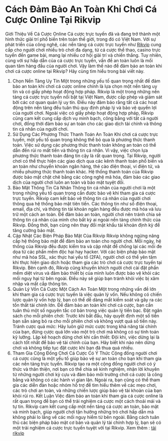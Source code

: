 # Cách Đảm Bảo An Toàn Khi Chơi Cá Cược Online Tại Rikvip
Giới Thiệu Về Cá Cược Online
Cá cược trực tuyến đã và đang trở thành một hình thức giải trí phổ biến trên toàn thế giới, trong đó có Việt Nam. Với sự phát triển của công nghệ, các nền tảng cá cược trực tuyến như <a href="https://rikvip.salon/ "> Rikvip</a> cung cấp cho người chơi nhiều trò chơi đa dạng, từ cá cược thể thao, casino trực tuyến đến game bài, mang lại nhiều cơ hội giải trí và chiến thắng. Tuy nhiên, cùng với sự hấp dẫn của cá cược trực tuyến, vấn đề an toàn luôn là mối quan tâm hàng đầu của người chơi. Vậy làm thế nào để đảm bảo an toàn khi chơi cá cược online tại Rikvip? Hãy cùng tìm hiểu trong bài viết này.
1. Chọn Nền Tảng Uy Tín
Một trong những yếu tố quan trọng nhất để đảm bảo an toàn khi chơi cá cược online chính là lựa chọn một nền tảng uy tín và có giấy phép hoạt động hợp pháp. Rikvip là một trong những nền tảng cá cược trực tuyến nổi bật tại Việt Nam, được cấp phép và giám sát bởi các cơ quan quản lý uy tín. Điều này đảm bảo rằng tất cả các hoạt động trên nền tảng đều tuân thủ quy định pháp lý và bảo vệ quyền lợi của người chơi.
Ngoài việc có giấy phép hoạt động hợp pháp, Rikvip cũng cam kết cung cấp dịch vụ minh bạch, công bằng với tất cả người chơi, đồng thời đảm bảo sự an toàn cho các giao dịch tài chính và thông tin cá nhân của người chơi.
2. Sử Dụng Các Phương Thức Thanh Toán An Toàn
Khi chơi cá cược trực tuyến, một yếu tố quan trọng không thể bỏ qua là phương thức thanh toán. Việc sử dụng các phương thức thanh toán không an toàn có thể dẫn đến rủi ro mất tiền và thông tin cá nhân. Vì vậy, việc chọn lựa phương thức thanh toán đáng tin cậy là rất quan trọng.
Tại Rikvip, người chơi có thể thực hiện các giao dịch qua các kênh thanh toán phổ biến và an toàn như chuyển khoản ngân hàng, thẻ cào điện thoại, ví điện tử, và nhiều phương thức thanh toán khác. Hệ thống thanh toán của Rikvip được bảo mật chặt chẽ bằng các công nghệ mã hóa, đảm bảo các giao dịch của người chơi luôn an toàn và bảo mật tuyệt đối.
3. Bảo Mật Thông Tin Cá Nhân
Thông tin cá nhân của người chơi là một trong những yếu tố quan trọng cần được bảo vệ khi tham gia cá cược trực tuyến. Rikvip cam kết bảo vệ thông tin cá nhân của người chơi thông qua hệ thống bảo mật tiên tiến. Các thông tin như số điện thoại, email, địa chỉ, và thông tin tài khoản ngân hàng đều được mã hóa và lưu trữ một cách an toàn.
Để đảm bảo an toàn, người chơi nên tránh chia sẻ thông tin cá nhân của mình cho bất kỳ ai ngoài nền tảng chính thức của Rikvip. Đồng thời, bạn cũng nên thay đổi mật khẩu tài khoản định kỳ để tăng cường bảo mật.
4. Cập Nhật Các Biện Pháp Bảo Mật Của Rikvip
Rikvip không ngừng nâng cấp hệ thống bảo mật để đảm bảo an toàn cho người chơi. Mỗi ngày, hệ thống của Rikvip đều được kiểm tra và cập nhật để chống lại các mối đe dọa từ các phần mềm độc hại hay hacker. Với các biện pháp bảo mật như mã hóa SSL, xác thực hai yếu tố (2FA), người chơi có thể yên tâm khi thực hiện giao dịch hoặc tham gia các trò chơi cá cược trực tuyến tại Rikvip.
Bên cạnh đó, Rikvip cũng khuyến khích người chơi cài đặt phần mềm diệt virus và đảm bảo thiết bị của mình luôn được bảo vệ khỏi các mối nguy hại từ bên ngoài. Điều này sẽ giúp bạn tránh khỏi việc bị xâm nhập và mất cắp thông tin.
5. Quản Lý Vốn Cá Cược Một Cách An Toàn
Một trong những vấn đề lớn khi tham gia cá cược trực tuyến là việc quản lý vốn. Nếu không có chiến lược quản lý vốn hợp lý, bạn có thể dễ dàng mất kiểm soát và gây ra các tổn thất tài chính lớn. Để đảm bảo an toàn khi chơi cá cược, bạn cần tuân thủ một số nguyên tắc cơ bản trong việc quản lý tiền bạc.
Đặt ngân sách cho mỗi phiên chơi: Trước khi bắt đầu, hãy quyết định một số tiền bạn sẵn sàng bỏ ra cho mỗi phiên chơi và không vượt quá số tiền này.
Tránh cược quá mức: Hãy luôn giữ mức cược trong khả năng tài chính của bạn, đừng cược quá lớn vào một trò chơi mà không có sự tính toán kỹ lưỡng.
Lập kế hoạch dừng chơi khi cần thiết: Đôi khi, việc dừng lại là cách tốt nhất để bảo vệ tài chính của bạn. Hãy biết khi nào nên dừng chơi và không tiếp tục đặt cược khi bạn đã thua quá nhiều.
6. Tham Gia Cộng Đồng Chơi Cá Cược Có Ý Thức
Cộng đồng người chơi cá cược cũng là một yếu tố giúp bảo vệ sự an toàn cho bạn khi tham gia các nền tảng trực tuyến. Rikvip tạo ra một cộng đồng người chơi có ý thức và thân thiện, nơi bạn có thể chia sẻ kinh nghiệm, nhận lời khuyên từ những người chơi kỳ cựu và đảm bảo môi trường chơi cá cược là công bằng và không có các hành vi gian lận.
Ngoài ra, bạn cũng có thể tham gia các diễn đàn hoặc nhóm hỗ trợ để tìm hiểu thêm về các mẹo chơi, các trò chơi an toàn, và những chiến lược giúp bảo vệ tài khoản của bạn khỏi rủi ro.
Kết Luận
Việc đảm bảo an toàn khi tham gia cá cược online là rất quan trọng để bạn có thể trải nghiệm cá cược một cách thoải mái và tự tin. Rikvip cam kết cung cấp một nền tảng cá cược an toàn, bảo mật và minh bạch, giúp người chơi tận hưởng những trò chơi hấp dẫn mà không phải lo lắng về các mối nguy hiểm từ bên ngoài. Bằng cách tuân thủ các biện pháp bảo mật cơ bản và quản lý tài chính hợp lý, bạn sẽ có một trải nghiệm cá cược trực tuyến tuyệt vời tại Rikvip.
Xem thêm : <a href="https://rikvip.salon/tai-rikvip/ "> tải rikvip</a>


